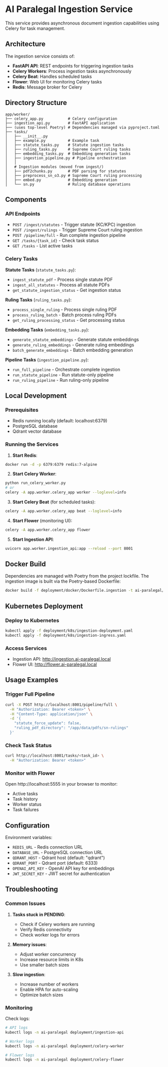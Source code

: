 # AI Paralegal Ingestion Service

This service provides asynchronous document ingestion capabilities using Celery for task management.

## Architecture

The ingestion service consists of:
- **FastAPI API**: REST endpoints for triggering ingestion tasks
- **Celery Workers**: Process ingestion tasks asynchronously
- **Celery Beat**: Handles scheduled tasks
- **Flower**: Web UI for monitoring Celery tasks
- **Redis**: Message broker for Celery

## Directory Structure

```
app/worker/
├── celery_app.py           # Celery configuration
├── ingestion_api.py        # FastAPI application
├── (uses top-level Poetry) # Dependencies managed via pyproject.toml
├── tasks/
│   ├── __init__.py
│   ├── example.py          # Example task
│   ├── statute_tasks.py    # Statute ingestion tasks
│   ├── ruling_tasks.py     # Supreme Court ruling tasks
│   ├── embedding_tasks.py  # Embedding generation tasks
│   ├── ingestion_pipeline.py # Pipeline orchestration
│   │
│   # Ingestion modules (moved from ingest/)
│   ├── pdf2chunks.py       # PDF parsing for statutes
│   ├── preprocess_sn_o3.py # Supreme Court ruling processing
│   ├── embed.py            # Embedding generation
│   └── sn.py               # Ruling database operations
```

## Components

### API Endpoints

- `POST /ingest/statutes` - Trigger statute (KC/KPC) ingestion
- `POST /ingest/rulings` - Trigger Supreme Court ruling ingestion
- `POST /pipeline/full` - Run complete ingestion pipeline
- `GET /tasks/{task_id}` - Check task status
- `GET /tasks` - List active tasks

### Celery Tasks

**Statute Tasks** (`statute_tasks.py`):
- `ingest_statute_pdf` - Process single statute PDF
- `ingest_all_statutes` - Process all statute PDFs
- `get_statute_ingestion_status` - Get ingestion status

**Ruling Tasks** (`ruling_tasks.py`):
- `process_single_ruling` - Process single ruling PDF
- `process_ruling_batch` - Batch process ruling PDFs
- `get_ruling_processing_status` - Get processing status

**Embedding Tasks** (`embedding_tasks.py`):
- `generate_statute_embeddings` - Generate statute embeddings
- `generate_ruling_embeddings` - Generate ruling embeddings
- `batch_generate_embeddings` - Batch embedding generation

**Pipeline Tasks** (`ingestion_pipeline.py`):
- `run_full_pipeline` - Orchestrate complete ingestion
- `run_statute_pipeline` - Run statute-only pipeline
- `run_ruling_pipeline` - Run ruling-only pipeline

## Local Development

### Prerequisites
- Redis running locally (default: localhost:6379)
- PostgreSQL database
- Qdrant vector database

### Running the Services

1. **Start Redis**:
```bash
docker run -d -p 6379:6379 redis:7-alpine
```

2. **Start Celery Worker**:
```bash
python run_celery_worker.py
# or
celery -A app.worker.celery_app worker --loglevel=info
```

3. **Start Celery Beat** (for scheduled tasks):
```bash
celery -A app.worker.celery_app beat --loglevel=info
```

4. **Start Flower** (monitoring UI):
```bash
celery -A app.worker.celery_app flower
```

5. **Start Ingestion API**:
```bash
uvicorn app.worker.ingestion_api:app --reload --port 8001
```

## Docker Build

Dependencies are managed with Poetry from the project lockfile. The ingestion image is built via the Poetry-based Dockerfile:

```bash
docker build -f deployment/docker/Dockerfile.ingestion -t ai-paralegal/ingestion:latest .
```

## Kubernetes Deployment

### Deploy to Kubernetes
```bash
kubectl apply -f deployment/k8s/ingestion-deployment.yaml
kubectl apply -f deployment/k8s/ingestion-ingress.yaml
```

### Access Services
- Ingestion API: http://ingestion.ai-paralegal.local
- Flower UI: http://flower.ai-paralegal.local

## Usage Examples

### Trigger Full Pipeline
```bash
curl -X POST http://localhost:8001/pipeline/full \
  -H "Authorization: Bearer <token>" \
  -H "Content-Type: application/json" \
  -d '{
    "statute_force_update": false,
    "ruling_pdf_directory": "/app/data/pdfs/sn-rulings"
  }'
```

### Check Task Status
```bash
curl http://localhost:8001/tasks/<task_id> \
  -H "Authorization: Bearer <token>"
```

### Monitor with Flower
Open http://localhost:5555 in your browser to monitor:
- Active tasks
- Task history
- Worker status
- Task failures

## Configuration

Environment variables:
- `REDIS_URL` - Redis connection URL
- `DATABASE_URL` - PostgreSQL connection URL
- `QDRANT_HOST` - Qdrant host (default: "qdrant")
- `QDRANT_PORT` - Qdrant port (default: 6333)
- `OPENAI_API_KEY` - OpenAI API key for embeddings
- `JWT_SECRET_KEY` - JWT secret for authentication

## Troubleshooting

### Common Issues

1. **Tasks stuck in PENDING**:
   - Check if Celery workers are running
   - Verify Redis connectivity
   - Check worker logs for errors

2. **Memory issues**:
   - Adjust worker concurrency
   - Increase resource limits in K8s
   - Use smaller batch sizes

3. **Slow ingestion**:
   - Increase number of workers
   - Enable HPA for auto-scaling
   - Optimize batch sizes

### Monitoring

Check logs:
```bash
# API logs
kubectl logs -n ai-paralegal deployment/ingestion-api

# Worker logs
kubectl logs -n ai-paralegal deployment/celery-worker

# Flower logs
kubectl logs -n ai-paralegal deployment/celery-flower
```
